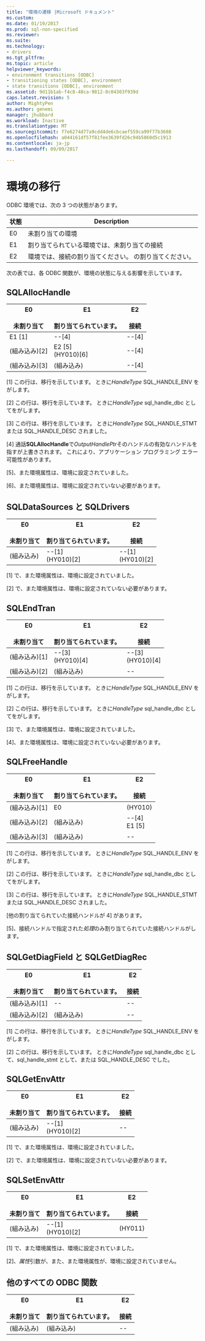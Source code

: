 ```yaml
---
title: "環境の遷移 |Microsoft ドキュメント"
ms.custom: 
ms.date: 01/19/2017
ms.prod: sql-non-specified
ms.reviewer: 
ms.suite: 
ms.technology:
- drivers
ms.tgt_pltfrm: 
ms.topic: article
helpviewer_keywords:
- environment transitions [ODBC]
- transitioning states [ODBC], environment
- state transitions [ODBC], environment
ms.assetid: 9d11b1ab-f4c8-48ca-9812-8c04303f939d
caps.latest.revision: 5
author: MightyPen
ms.author: genemi
manager: jhubbard
ms.workload: Inactive
ms.translationtype: MT
ms.sourcegitcommit: f7e6274d77a9cdd4de6cbcaef559ca99f77b3608
ms.openlocfilehash: a044161df57f81fee3639fd26c94b5860d5c1913
ms.contentlocale: ja-jp
ms.lasthandoff: 09/09/2017

---
```

# <a name="environment-transitions"></a>環境の移行
ODBC 環境では、次の 3 つの状態があります。  
  
|状態|Description|  
|-----------|-----------------|  
|E0|未割り当ての環境|  
|E1|割り当てられている環境では、未割り当ての接続|  
|E2|環境では、接続の割り当てください。 の割り当てください。|  
  
 次の表では、各 ODBC 関数が、環境の状態に与える影響を示しています。  
  
## <a name="sqlallochandle"></a>SQLAllocHandle  
  
|E0<br /><br /> 未割り当て|E1<br /><br /> 割り当てられています。|E2<br /><br /> 接続|  
|------------------------|----------------------|-----------------------|  
|E1 [1]|--[4]|--[4]|  
|(組み込み)[2]|E2 [5]<br />(HY010)[6]|--[4]|  
|(組み込み)[3]|(組み込み)|--[4]|  
  
 [1] この行は、移行を示しています。 ときに*HandleType* SQL_HANDLE_ENV をがします。  
  
 [2] この行は、移行を示しています。 ときに*HandleType* sql_handle_dbc としてをがします。  
  
 [3] この行は、移行を示しています。 ときに*HandleType* SQL_HANDLE_STMT または SQL_HANDLE_DESC されました。  
  
 [4] 通話**SQLAllocHandle**で*OutputHandlePtr*そのハンドルの有効なハンドルを指すが上書きされます。 これにより、アプリケーション プログラミング エラー可能性があります。  
  
 [5]、また環境属性は、環境に設定されていました。  
  
 [6]、また環境属性は、環境に設定されていない必要があります。  
  
## <a name="sqldatasources-and-sqldrivers"></a>SQLDataSources と SQLDrivers  
  
|E0<br /><br /> 未割り当て|E1<br /><br /> 割り当てられています。|E2<br /><br /> 接続|  
|------------------------|----------------------|-----------------------|  
|(組み込み)|--[1]<br />(HY010)[2]|--[1]<br />(HY010)[2]|  
  
 [1] で、また環境属性は、環境に設定されていました。  
  
 [2] で、また環境属性は、環境に設定されていない必要があります。  
  
## <a name="sqlendtran"></a>SQLEndTran  
  
|E0<br /><br /> 未割り当て|E1<br /><br /> 割り当てられています。|E2<br /><br /> 接続|  
|------------------------|----------------------|-----------------------|  
|(組み込み)[1]|--[3]<br />(HY010)[4]|--[3]<br />(HY010)[4]|  
|(組み込み)[2]|(組み込み)|--|  
  
 [1] この行は、移行を示しています。 ときに*HandleType* SQL_HANDLE_ENV をがします。  
  
 [2] この行は、移行を示しています。 ときに*HandleType* sql_handle_dbc としてをがします。  
  
 [3] で、また環境属性は、環境に設定されていました。  
  
 [4]、また環境属性は、環境に設定されていない必要があります。  
  
## <a name="sqlfreehandle"></a>SQLFreeHandle  
  
|E0<br /><br /> 未割り当て|E1<br /><br /> 割り当てられています。|E2<br /><br /> 接続|  
|------------------------|----------------------|-----------------------|  
|(組み込み)[1]|E0|(HY010)|  
|(組み込み)[2]|(組み込み)|--[4]<br />E1 [5]|  
|(組み込み)[3]|(組み込み)|--|  
  
 [1] この行は、移行を示しています。 ときに*HandleType* SQL_HANDLE_ENV をがします。  
  
 [2] この行は、移行を示しています。 ときに*HandleType* sql_handle_dbc としてをがします。  
  
 [3] この行は、移行を示しています。 ときに*HandleType* SQL_HANDLE_STMT または SQL_HANDLE_DESC されました。  
  
 [他の割り当てられていた接続ハンドルが 4] があります。  
  
 [5]、接続ハンドルで指定された*処理*のみ割り当てられていた接続ハンドルがします。  
  
## <a name="sqlgetdiagfield-and-sqlgetdiagrec"></a>SQLGetDiagField と SQLGetDiagRec  
  
|E0<br /><br /> 未割り当て|E1<br /><br /> 割り当てられています。|E2<br /><br /> 接続|  
|------------------------|----------------------|-----------------------|  
|(組み込み)[1]|--|--|  
|(組み込み)[2]|(組み込み)|--|  
  
 [1] この行は、移行を示しています。 ときに*HandleType* SQL_HANDLE_ENV をがします。  
  
 [2] この行は、移行を示しています。 ときに*HandleType* sql_handle_dbc として、sql_handle_stmt として、または SQL_HANDLE_DESC でした。  
  
## <a name="sqlgetenvattr"></a>SQLGetEnvAttr  
  
|E0<br /><br /> 未割り当て|E1<br /><br /> 割り当てられています。|E2<br /><br /> 接続|  
|------------------------|----------------------|-----------------------|  
|(組み込み)|--[1]<br />(HY010)[2]|--|  
  
 [1] で、また環境属性は、環境に設定されていました。  
  
 [2] で、また環境属性は、環境に設定されていない必要があります。  
  
## <a name="sqlsetenvattr"></a>SQLSetEnvAttr  
  
|E0<br /><br /> 未割り当て|E1<br /><br /> 割り当てられています。|E2<br /><br /> 接続|  
|------------------------|----------------------|-----------------------|  
|(組み込み)|--[1]<br />(HY010)[2]|(HY011)|  
  
 [1] で、また環境属性は、環境に設定されていました。  
  
 [2]、*属性*引数が、また、また環境属性が、環境に設定されていません。  
  
## <a name="all-other-odbc-functions"></a>他のすべての ODBC 関数  
  
|E0<br /><br /> 未割り当て|E1<br /><br /> 割り当てられています。|E2<br /><br /> 接続|  
|------------------------|----------------------|-----------------------|  
|(組み込み)|(組み込み)|--|

